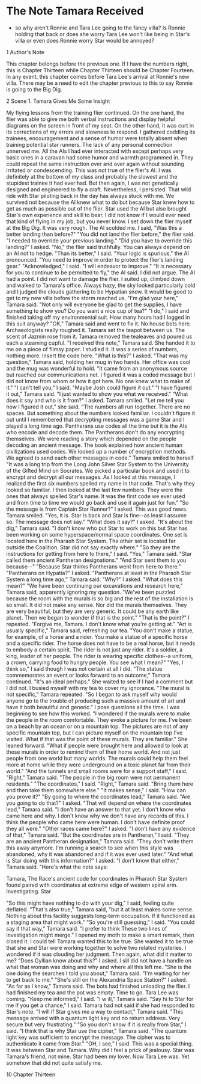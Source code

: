 # The Note Tamara Received #

* so why aren't Ronnie and Tara Lee going to the fancy villa? Is
  Ronnie holding that back or does she worry Tara Lee won't like being
  in Star's villa or even does Ronnie worry Star would be annoyed?
  

1 Author's Note

This chapter belongs before the previous one. If I have the numbers right,
this is Chapter Thirteen while Chapter Thirteen should be Chapter Fourteen.
In any event, this chapter comes before Tara Lee's arrival at Ronnie's new
villa. There may be a need to edit the chapter previous to this to say
Ronnie is going to the Big Dig.

2 Scene 1. Tamara Gives Me Some Insight

My flying lessons from the training flier continued. On the one hand, the
flier was able to give me both verbal instructions and display helpful
diagrams on the screen in front of my seat. On the other hand, it was curt
in its corrections of my errors and slowness to respond. I gathered
coddling its trainees, encouragement and a sense of humor were totally
absent when training potential star runners. The lack of any personal
connection unnerved me. All the AIs I had ever interacted with except
perhaps very basic ones in a caravan had some humor and warmth programmed
in. They could repeat the same instruction over and over again without
sounding irritated or condescending. This was not true of the flier's AI. I
was definitely at the bottom of my class and probably the slowest and the
stupidest trainee it had ever had. But then again, I was not genetically
designed and engineered to fly a craft. Nevertheless, I persisted. That
wild ride with Star piloting back in the day has always stuck with me. We
survived not because the AI knew what to do but because Star knew how to
get as much as possible out of the flier. Star used the AI but also brought
Star's own experience and skill to bear. I did not know if I would ever
need that kind of flying in my job, but you never know.
I set down the flier myself at the Big Dig. It was very rough. The AI
scolded me. I said, "Was this a better landing than before?"
"You did not land the flier before," the flier said. "I needed to override
your previous landing."
"Did you have to override this landing?" I asked.
"No," the flier said truthfully. You can always depend on an AI not to
hedge.
"Than its better," I said.
"Your logic is spurious," the AI pronounced. "You need to improve in order
to protect the flier's landing gear."
"Acknowledged," I said. "I will endeavor to improve."
"It is necessary for you to continue to be permitted to fly," the AI said.
I did not argue. The AI had a point. I did not want to damage the flier.
I suited up, climbed down and walked to Tamara's office. Always hazy, the
sky looked particularly cold and I judged the clouds gathering to be
Hypatian snow. It would be good to get to my new villa before the storm
reached us.
"I'm glad your here," Tamara said. "Not only will everyone be glad to get
the supplies, I have something to show you? Do you want a nice cup of tea?"
"I do," I said and finished taking off my environmental suit. How many
hours had I logged in this suit anyway?
"OK," Tamara said and went to fix it. No house bots here. Archaeologists
really roughed it.
Tamara set the teapot between us. The scent of Jazmin rose from it. Tamara
removed the tealeaves and poured us each a steaming cupful.
"I received this note," Tamara said. She handed it to me on a piece of
flimsy paper. I studied it. It was a series of numbers, nothing more.
Insert the code here.
"What is this?" I asked.
"That was my question," Tamara said, holding her mug in two hands. Her
office was cool and the mug was wonderful to hold.
"It came from an anonymous source but reached our communications net. I
figured it was a coded message but I did not know from whom or how it got
here. No one knew what to make of it."
"I can't tell you," I said. "Maybe Josh could figure it out."
"I have figured it out," Tamara said. "I just wanted to show you what we
received."
"What does it say and who is it from?" I asked.
Tamara smiled.
"Let me tell you how I figured it out," she said. "The numbers all run
together. There are no spaces. But something about the numbers looked
familiar. I couldn't figure it out until I remembered that decrypting
messages was a game Star and I played a long time ago. Pantherans use codes
all the time but it is the AIs who encode and decode them. The Pantherans
don't do any encrypting themselves. We were reading a story which depended
on the people decoding an ancient message. The book explained how ancient
human civilizations used codes. We looked up a number of encryption
methods. We agreed to send each other messages in code."
Tamara smiled to herself. "It was a long trip from the Long John Silver
Star System to the University of the Gifted Mind on Socrates. We picked a
particular book and used it to encrypt and decrypt all our messages. As I
looked at this message, I realized the first six numbers spelled my name in
that code. That's why they looked so familiar. I then looked at the last
few numbers. They were the ones that always spelled Star's name. It was the
first code we ever used and from time to time we would go back and use it
again just for fun."
"So the message is from Captain Star Runner?" I asked. This was good news.
Tamara smiled. "Yes, it is. Star is back and Star is fine--as least I
assume so. The message does not say."
"What does it say?" I asked.
"It's about the dig," Tamara said. "I don't know who put Star to work on
this but Star has been working on some hyperspace/normal space coordinates.
One set is located here in the Pharaoh Star System. The other set is
located far outside the Coalition. Star did not say exactly where."
"So they are the instructions for getting from here to there," I said.
"Yes," Tamara said. "Star called them ancient Pantheran designations."
"And Star sent them to you because--"
"Because Star thinks Pantherans went from here to there."
"Pantherans on Hypatia?" I asked.
"Pantherans at least in the Pharaoh Star System a long time ago," Tamara
said.
"Why?" I asked. "What does this mean?"
"We have been continuing our excavations and research here," Tamara said,
apparently ignoring my question. "We've been puzzled because the room with
the murals is so big and the rest of the installation is so small. It did
not make any sense. Nor did the murals themselves. They are very beautiful,
but they are very generic. It could be any earth like planet. Then we began
to wonder if that is the point."
"That is the point?" I repeated. "Forgive me, Tamara. I don't know what
you're getting at."
"Art is usually specific," Tamara said, refreshing our tea. "You don't make
a statue, for example, of a horse and a rider. You make a statue of a
specific horse and a specific rider. The horse does not have to be a real
horse, but it needs to embody a certain spirit. The rider is not just any
rider. It's a soldier, a king, leader of her people. The rider is wearing
specific clothes--a uniform, a crown, carrying food to hungry people. You
see what I mean?"
"Yes, I think so," I said though I was not certain at all I did.
"The statue commemorates an event or looks forward to an outcome," Tamara
continued. "It's an ideal perhaps."
She waited to see if I had a comment but I did not. I busied myself with my
tea to cover my ignorance.
"The mural is not specific," Tamara repeated. "So I began to ask myself why
would anyone go to the trouble of producing such a massive amount of art
and have it both beautiful and generic."
I pose questions all the time. I was beginning to see how this worked.
"I wondered if the murals were to make the people in the room comfortable.
They evoke a picture for me. I've been on a beach by an ocean or on a
mountain top. The pictures are not of any specific mountain top, but I can
picture myself on the mountain top I've visited. What if that was the point
of these murals. They are familiar."
She leaned forward. "What if people were brought here and allowed to look
at these murals in order to remind them of their home world. And not just
people from one world but many worlds. The murals could help them feel more
at home while they were underground on a toxic planet far from their
world."
"And the tunnels and small rooms were for a support staff," I said.
"Right," Tamara said. "The people in the big room were not permanent
residents."
"The coordinates," I said.
"Right," Tamara said. "Bring them here and then take them somewhere else."
"It makes sense," I said. "How can you prove it?"
"By going to where the coordinates lead," Tamara said.
"Are you going to do that?" I asked.
"That will depend on where the coordinates lead," Tamara said. "I don't
have an answer to that yet. I don't know who came here and why. I don't
know why we don't have any records of this. I think the people who came
here were human. I don't have definite proof they all were."
"Other races came here?" I asked.
"I don't have any evidence of that," Tamara said.
"But the coordinates are in Pantheran," I said.
"They are an ancient Pantheran designation," Tamara said. "They don't write
them this away anymore. I'm running a search to see when this style was
abandoned, why it was abandoned and if it was ever used later."
"And what is Star doing with this information?" I asked.
"I don't know that either," Tamara said. "Here's what the note says:

Tamara, The Race's ancient code for coordinates in Pharaoh Star System
found paired with coordinates at extreme edge of western spiral arm.
Investigating. Star

"So this might have nothing to do with your dig," I said, feeling quite
deflated.
"That's also true," Tamara said, "but it at least makes some sense. Nothing
about this facility suggests long-term occupation. If it functioned as a
staging area that might work."
"So you're still guessing," I said.
"You could say it that way," Tamara said. "I prefer to think These two
lines of investigation might merge."
I opened my moth to make a smart remark, then closed it. I could tell
Tamara wanted this to be true. She wanted it to be true that she and Star
were working together to solve two related mysteries. I wondered if it was
clouding her judgment. Then again, what did it matter to me?
"Does Gyllian know about this?" I asked. I sill did not have a handle on
what that woman was doing and why and where all this left me.
"She is the one doing the searches I told you about," Tamara said. "I'm
waiting for her to get back to me."
"She's still on the Alexandria Space Station?" I asked.
"As far as I know," Tamara said.
The bots had finished unloading the flier. I had finished my tea and the
pot was empty. Time to go. Tara Lee was coming.
"Keep me informed," I said.
"I w ill," Tamara said.
"Say hi to Star for me if you get a chance," I said. Tamara had not said if
she had responded to Star's note.
"I will if Star gives me a way to contact," Tamara said. "This message
arrived with a quantum light key and no return address. Very secure but
very frustrating."
"So you don't know if it is really from Star," I said.
"I think that is why Star use the cipher," Tamara said. "The quantum light
key was sufficient to encrypt the message. The cipher was to authenticate
it came from Star."
"OH, I see," I said.
This was a special thing. It was between Star and Tamara. Why did I feel a
prick of jealousy. Star was Tamara's friend, not mine. Star had been my
lover. Now Tara Lee was.
Yet somehow that did not quite satisfy me.

10 Chapter Thirteen 
